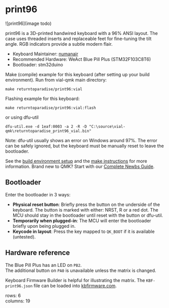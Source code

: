 # print96

![print96](image todo)

print96 is a 3D-printed handwired keyboard with a 96% ANSI layout. The case uses threaded inserts and replaceable feet for fine-tuning the tilt angle. RGB indicators provide a subtle modern flair.  

* Keyboard Maintainer: [numanair](https://github.com/numanair)
* Recommended Hardware: WeAct Blue Pill Plus (STM32F103C8T6)
* Bootloader: stm32duino

Make (compile) example for this keyboard (after setting up your build environment). Run from vial-qmk main directory:

    make returntoparadise/print96:vial

Flashing example for this keyboard:

    make returntoparadise/print96:vial:flash

or using dfu-util

    dfu-util.exe -d 1eaf:0003 -a 2 -R -D "C:\source\vial-qmk\returntoparadise_print96_vial.bin"

Note: dfu-util usually shows an error on Windows around 97%. The error can be safely ignored, but the keyboard must be manually reset to leave the bootloader.  

See the [build environment setup](https://docs.qmk.fm/#/getting_started_build_tools) and the [make instructions](https://docs.qmk.fm/#/getting_started_make_guide) for more information. Brand new to QMK? Start with our [Complete Newbs Guide](https://docs.qmk.fm/#/newbs).

## Bootloader

Enter the bootloader in 3 ways:

* **Physical reset button**: Briefly press the button on the underside of the keyboard. The button is marked with either: NRST, R or a red dot. The MCU should stay in the bootloader until reset with the button or dfu-util.  
* **Temporarily when plugged-in**: The MCU will enter the bootloader briefly upon being plugged in.
* **Keycode in layout**: Press the key mapped to `QK_BOOT` if it is available (untested).  

## Hardware reference  

The Blue Pill Plus has an LED on `PB2`.  
The additional button on `PA0` is unavailable unless the matrix is changed.  

Keyboard Firmware Builder is helpful for illustrating the matrix. The `KBF-print96.json` file can be loaded into [kbfirmware.com](https://kbfirmware.com/).  

rows: 6  
columns: 19  
